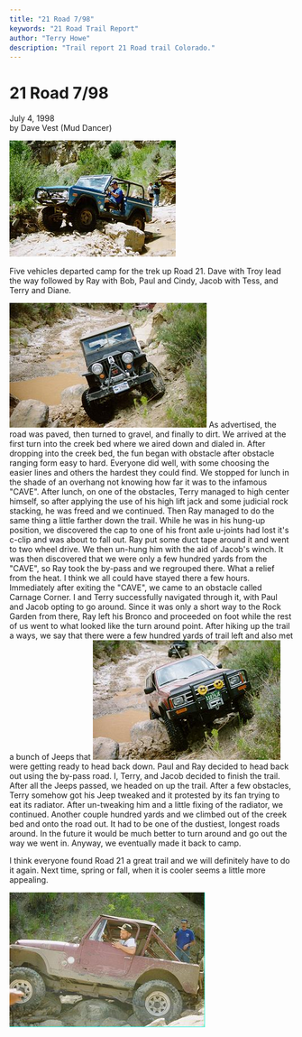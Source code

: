 ```yaml
---
title: "21 Road 7/98"
keywords: "21 Road Trail Report"
author: "Terry Howe"
description: "Trail report 21 Road trail Colorado."
---
```

# 21 Road 7/98

July 4, 1998  
by Dave Vest (Mud Dancer)  
  
![Battlement Mesa](../../img/terry/trail/tr079804.jpg)

Five vehicles departed camp for the trek up Road 21. Dave with Troy lead the way followed by Ray with Bob, Paul and Cindy, Jacob with Tess, and Terry and Diane. 

![Battlement Mesa](../../img/terry/trail/tr079803.jpg) As advertised, the road was paved, then turned to gravel, and finally to dirt. We arrived at the first turn into the creek bed where we aired down and dialed in. After dropping into the creek bed, the fun began with obstacle after obstacle ranging form easy to hard. Everyone did well, with some choosing the easier lines and others the hardest they could find. We stopped for lunch in the shade of an overhang not knowing how far it was to the infamous "CAVE". After lunch, on one of the obstacles, Terry managed to high center himself, so after applying the use of his high lift jack and some judicial rock stacking, he was freed and we continued. Then Ray managed to do the same thing a little farther down the trail. While he was in his hung-up position, we discovered the cap to one of his front axle u-joints had lost it's c-clip and was about to fall out. Ray put some duct tape around it and went to two wheel drive. We then un-hung him with the aid of Jacob's winch. It was then discovered that we were only a few hundred yards from the "CAVE", so Ray took the by-pass and we regrouped there. What a relief from the heat. I think we all could have stayed there a few hours. Immediately after exiting the "CAVE", we came to an obstacle called Carnage Corner. I and Terry successfully navigated through it, with Paul and Jacob opting to go around. Since it was only a short way to the Rock Garden from there, Ray left his Bronco and proceeded on foot while the rest of us went to what looked like the turn around point. After hiking up the trail a ways, we say that there were a few hundred yards of trail left and also met a bunch of Jeeps that ![Battlement Mesa](../../img/terry/trail/tr079802.jpg) were getting ready to head back down. Paul and Ray decided to head back out using the by-pass road. I, Terry, and Jacob decided to finish the trail. After all the Jeeps passed, we headed on up the trail. After a few obstacles, Terry somehow got his Jeep tweaked and it protested by its fan trying to eat its radiator. After un-tweaking him and a little fixing of the radiator, we continued. Another couple hundred yards and we climbed out of the creek bed and onto the road out. It had to be one of the dustiest, longest roads around. In the future it would be much better to turn around and go out the way we went in. Anyway, we eventually made it back to camp. 

I think everyone found Road 21 a great trail and we will definitely have to do it again. Next time, spring or fall, when it is cooler seems a little more appealing. 

![Battlement Mesa](../../img/terry/trail/tr079801.jpg)